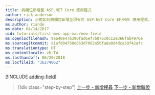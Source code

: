 ```yaml
---
title: 將欄位新增至 ASP.NET Core 應用程式
author: rick-anderson
description: 示範如何將欄位新增至現有的 ASP.NET Core EF/MVC 應用程式。
ms.author: riande
ms.date: 04/14/2017
uid: tutorials/first-mvc-app-mac/new-field
ms.openlocfilehash: 9aa40e47b390fad6ef7b076c0c12e366fab4976e
ms.sourcegitcommit: a1afd04758e663d7062a5bfa8a0d4dca38f42afc
ms.translationtype: HT
ms.contentlocale: zh-TW
ms.lasthandoff: 06/20/2018
ms.locfileid: "36274062"
---
```

[!INCLUDE [adding-field](../../includes/mvc-intro/new-field.md)]

> [!div class="step-by-step"]
> [上一步 - 新增搜尋](search.md)
> [下一步 - 新增驗證](validation.md)
